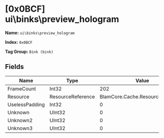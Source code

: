 # [0x0BCF] ui\binks\preview_hologram

**Name:** ```ui\binks\preview_hologram```

**Index:** ```0x0BCF```

**Tag Group:** ```Bink (bink)```

## Fields

Name	| Type	| Value
---	|---	|---	|
FrameCount	|Int32	|202
Resource	|ResourceReference	|BlamCore.Cache.ResourceReference
UselessPadding	|Int32	|0
Unknown	|UInt32	|0
Unknown2	|UInt32	|0
Unknown3	|UInt32	|0



